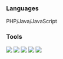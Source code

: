 ### Languages
PHP/Java/JavaScript

### Tools
![](https://img.shields.io/badge/MySQL-60%20month-brightgreen) ![](https://img.shields.io/badge/Redis-60%20month-brightgreen) ![](https://img.shields.io/badge/RabbitMQ-60%20month-brightgreen) ![](https://img.shields.io/badge/Elasticsearch-60%20month-brightgreen) ![](https://img.shields.io/badge/MongoDB-60%20month-brightgreen)

